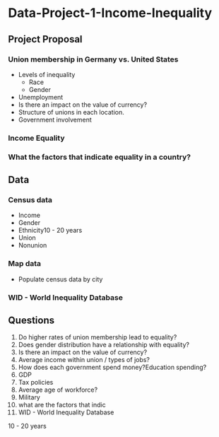 # Data-Project-1-Income-Inequality

## Project Proposal

### Union membership in Germany vs. United States

- Levels of inequality
  - Race
  - Gender
- Unemployment
- Is there an impact on the value of currency?
- Structure of unions in each location.
- Government involvement

### Income Equality

### What the factors that indicate equality in a country?

## Data

### Census data

- Income
- Gender
- Ethnicity10 - 20 years
- Union
- Nonunion

### Map data

- Populate census data by city

### WID - World Inequality Database

## Questions

1. Do higher rates of union membership lead to equality?
2. Does gender distribution have a relationship with equality?
3. Is there an impact on the value of currency?
4. Average income within union / types of jobs?
5. How does each government spend money?Education spending?
6. GDP
7. Tax policies
8. Average age of workforce?
9. Military
10. what are the factors that indic
11. WID - World Inequality Database

10 - 20 years
